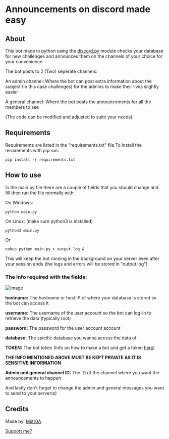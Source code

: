 # Announcements on discord made easy
## About 
This bot made in python using the [discord.py](https://pypi.org/project/discord.py/) module checks your database for new challenges and announces them on the channels of your choice for your convenience

The bot posts to 2 (Two) seperate channels:

An admin channel: Where the bot can post extra information about the subject (In this case challenges) for the admins to make their lives slightly easier

A general channel: Where the bot posts the announcements for all the members to see

(The code can be modified and adjusted to suite your needs)

## Requirements
Requirements are listed in the "requirements.txt" file
To install the reruirements with pip run:
```
pip install -r requirements.txt
```

## How to use
In the main.py file there are a couple of fields that you should change and fill then run the file normally with: 

On Windows:
```
python main.py
```
On Linux:
(make sure python3 is installed)
```
python3 main.py
```

Or 
```
nohup python main.py > output.log &
```
This will keep the bot running in the background on your server even after your session ends (the logs and errors will be stored in "output.log")

### The info required with the fields:

![image](https://github.com/Mstr0A/New-Challenge-Discord-Bot/assets/79792105/63f52d1f-ea34-4c27-912e-133abf530877)


**hostname:**
The hostname or host IP of where your database is stored so the bot can access it

**username:** The username of the user account so the bot can log-in to retrieve the data (typically root)

**password:**
The password for the user account account

**database:**
The spicific database you wanna access the data of

**TOKEN:**
The bot token (Info on how to make a bot and get a token [here](https://discord.com/developers/docs/intro))

**THE INFO MENTIONED ABOVE MUST BE KEPT PRIVATE AS IT IS SENSITIVE INFORMATION**

**Admin and general channel ID:**
The ID of the channel where you want the announcements to happen

And lastly don't forget to change the admin and general messages you want to send to your server(s)

## Credits
Made by: [Mstr0A](https://github.com/Mstr0A)

[Support me?](https://ko-fi.com/mstr0a)